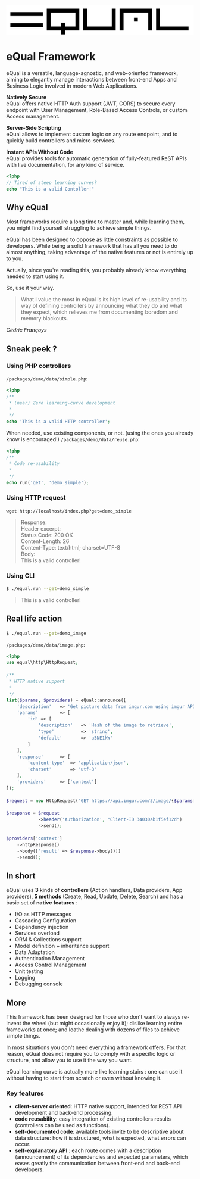![](assets/img/equal_logo_w_bg.png)

# eQual Framework

eQual is a versatile, language-agnostic, and web-oriented framework, aiming to elegantly manage interactions between front-end Apps and Business Logic involved in modern Web Applications.

**Natively Secure**  
eQual offers native HTTP Auth support (JWT, CORS) to secure every endpoint with User Management, Role-Based Access Controls, or custom Access management.

**Server-Side Scripting**  
eQual allows to implement custom logic on any route endpoint, and to quickly build controllers and micro-services.

**Instant APIs Without Code**  
eQual provides tools for automatic generation of fully-featured ReST APIs with live documentation, for any kind of service.


```php
<?php
// Tired of steep learning curves?
echo "This is a valid Contoller!"
```



## Why eQual

Most frameworks require a long time to master and, while learning them, you might find yourself struggling to achieve simple things.

eQual has been designed to oppose as little constraints as possible to developers. While being a solid framework that has all you need to do almost anything, taking advantage of the native features or not is entirely up to you.

Actually, since you're reading this, you probably already know everything needed to start using it.

So, use it your way.



> What I value the most in eQual is its high level of re-usability and its way of defining controllers by announcing what they do and what they expect, which relieves me from documenting boredom and memory blackouts.

*Cédric Françoys*




## Sneak peek ?

### Using PHP controllers
`/packages/demo/data/simple.php`:

```php
<?php
/**
 * (near) Zero learning-curve development
 *
 */
echo 'This is a valid HTTP controller';
```

When needed, use existing components, or not. (using the ones you already know is encouraged!)
`/packages/demo/data/reuse.php`:

```php
<?php
/**
 * Code re-usability
 *
 */
echo run('get', 'demo_simple');
```


### Using HTTP request

`wget http://localhost/index.php?get=demo_simple`

> Response:  
> Header excerpt:  
> Status Code: 200 OK  
> Content-Length: 26  
> Content-Type: text/html; charset=UTF-8  
> Body:  
> This is a valid controller!

### Using CLI
```bash
$ ./equal.run --get=demo_simple
```

> This is a valid controller!


## Real life action
```bash
$ ./equal.run --get=demo_image
```

`/packages/demo/data/image.php`:

```php
<?php
use equal\http\HttpRequest;

/**
 * HTTP native support
 *
 */
list($params, $providers) = eQual::announce([
    'description'   => 'Get picture data from imgur.com using imgur API.',
    'params'        => [
        'id' => [
            'description'   => 'Hash of the image to retrieve',
            'type'          => 'string',
            'default'       => 'a5NE1kW'
        ]
    ],
    'response'      => [
        'content-type'  => 'application/json',
        'charset'       => 'utf-8'
    ],
    'providers'     => ['context']
]);

$request = new HttpRequest("GET https://api.imgur.com/3/image/{$params['id']}");

$response = $request
            ->header('Authorization', "Client-ID 34030ab1f5ef12d")
            ->send();
            
$providers['context']
    ->httpResponse()
    ->body(['result' => $response->body()])
    ->send();
```



## In short

eQual uses **3** kinds of **controllers** (Action handlers, Data providers, App providers), **5 methods** (Create, Read, Update, Delete, Search) and has a basic set of **native features** : 

* I/O as HTTP messages 
* Cascading Configuration 
* Dependency injection
* Services overload
* ORM & Collections support
* Model definition + inheritance support
* Data Adaptation
* Authentication Management
* Access Control Management
* Unit testing
* Logging
* Debugging console



## More


This framework has been designed for those who don't want to always re-invent the wheel (but might occasionally enjoy it); dislike learning entire frameworks at once; and loathe dealing with dozens of files to achieve simple things.

In most situations you don't need everything a framework offers. For that reason, eQual does not require you to comply with a specific logic or structure, and allow you to use it the way you want.


eQual learning curve is actually more like learning stairs : one can use it without having to start from scratch or even without knowing it.



### Key features

* **client-server oriented**: HTTP native support, intended for REST API development and back-end processing.
* **code reusability**: easy integration of existing controllers results (controllers can be used as functions).
* **self-documented code**: available tools invite to be descriptive about data structure: how it is structured, what is expected, what errors can occur.
* **self-explanatory API** : each route comes with a description (announcement) of its dependencies and expected parameters, which eases greatly the communication between front-end and back-end developers.

